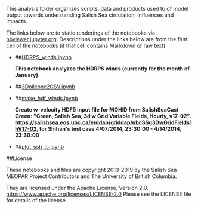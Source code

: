 This analysis folder organizes scripts, data and products used to  of model output towards understanding Salish Sea circulation, influences and impacts.

The links below are to static renderings of the notebooks via
[nbviewer.jupyter.org](https://nbviewer.jupyter.org/).
Descriptions under the links below are from the first cell of the notebooks
(if that cell contains Markdown or raw text).

* ##[HDRPS_winds.ipynb](https://nbviewer.jupyter.org/urls/bitbucket.org/midoss/analysis-rachael/raw/default/notebooks/HDRPS_winds.ipynb)  
    
    **This notebook analyzes the HDRPS winds (currently for the month of January)**  

* ##[3Doilconc2CSV.ipynb](https://nbviewer.jupyter.org/urls/bitbucket.org/midoss/analysis-rachael/raw/default/notebooks/3Doilconc2CSV.ipynb)  
    
* ##[make_hdf_winds.ipynb](https://nbviewer.jupyter.org/urls/bitbucket.org/midoss/analysis-rachael/raw/default/notebooks/make_hdf_winds.ipynb)  
    
    **Create w-velocity HDF5 input file for MOHID from SalishSeaCast Green: "Green, Salish Sea, 3d w Grid Variable Fields, Hourly, v17-02". https://salishsea.eos.ubc.ca/erddap/griddap/ubcSSg3DwGridFields1hV17-02, for Shihan's test case 4/07/2014, 23:30:00 - 4/14/2014, 23:30:00**  

* ##[plot_ssh_ts.ipynb](https://nbviewer.jupyter.org/urls/bitbucket.org/midoss/analysis-rachael/raw/default/notebooks/plot_ssh_ts.ipynb)  
    

##License

These notebooks and files are copyright 2013-2019
by the Salish Sea MEOPAR Project Contributors
and The University of British Columbia.

They are licensed under the Apache License, Version 2.0.
https://www.apache.org/licenses/LICENSE-2.0
Please see the LICENSE file for details of the license.
